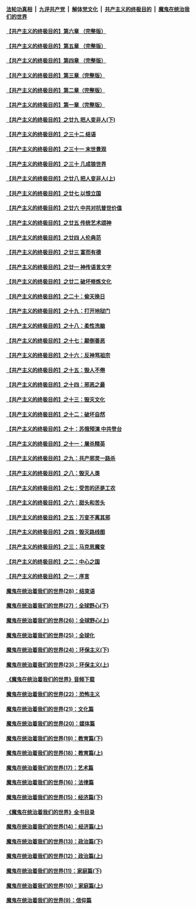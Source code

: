 ####  [法轮功真相](../../../../basic/blob/master/README.md?t=04161430) &nbsp;|&nbsp; [九评共产党](../../../../9ping.md/blob/master/README.md?t=04161430) &nbsp;|&nbsp; [解体党文化](../../../../jtdwh.md/blob/master/README.md?t=04161430)  &nbsp;|&nbsp; [共产主义的终极目的](../../../../gczydzjmd.md/blob/master/README.md?t=04161430) &nbsp;|&nbsp; [魔鬼在统治我们的世界](../../../../mgztzwmdsj.md/blob/master/README.md?t=04161430) 

#### [【共产主义的终极目的】第六章 （完整版）](../pages/nsc422/n11428913.md?t=04161430) 

#### [【共产主义的终极目的】第五章 （完整版）](../pages/nsc422/n11428912.md?t=04161430) 

#### [【共产主义的终极目的】第四章 （完整版）](../pages/nsc422/n11428907.md?t=04161430) 

#### [【共产主义的终极目的】第三章（完整版）](../pages/nsc422/n11428848.md?t=04161430) 

#### [【共产主义的终极目的】第二章（完整版）](../pages/nsc422/n11428831.md?t=04161430) 

#### [【共产主义的终极目的】第一章（完整版）](../pages/nsc422/n11417651.md?t=04161430) 

#### [【共产主义的终极目的】之廿九 把人变非人(下)](../pages/nsc422/n11344140.md?t=04161430) 

#### [【共产主义的终极目的】之三十二 结语](../pages/nsc422/n11360535.md?t=04161430) 

#### [【共产主义的终极目的】之三十一 末世景观](../pages/nsc422/n11351129.md?t=04161430) 

#### [【共产主义的终极目的】之三十 几成狼世界](../pages/nsc422/n11348280.md?t=04161430) 

#### [【共产主义的终极目的】之廿八 把人变非人(上)](../pages/nsc422/n11340492.md?t=04161430) 

#### [【共产主义的终极目的】之廿七 以恨立国](../pages/nsc422/n11336944.md?t=04161430) 

#### [【共产主义的终极目的】之廿六 中共对抗普世价值](../pages/nsc422/n11324785.md?t=04161430) 

#### [【共产主义的终极目的】之廿五 传统艺术颂神](../pages/nsc422/n11296396.md?t=04161430) 

#### [【共产主义的终极目的】之廿四 人伦典范](../pages/nsc422/n11296397.md?t=04161430) 

#### [【共产主义的终极目的】之廿三 富而有德](../pages/nsc422/n11283598.md?t=04161430) 

#### [【共产主义的终极目的】之廿一 神传语言文字](../pages/nsc422/n11263265.md?t=04161430) 

#### [【共产主义的终极目的】之廿二 破坏修炼文化](../pages/nsc422/n11245728.md?t=04161430) 

#### [【共产主义的终极目的】之二十：偷天换日](../pages/nsc422/n11238846.md?t=04161430) 

#### [【共产主义的终极目的】之十九：打开地狱门](../pages/nsc422/n11206376.md?t=04161430) 

#### [【共产主义的终极目的】之十八：柔性洗脑](../pages/nsc422/n11199994.md?t=04161430) 

#### [【共产主义的终极目的】之十七：颠倒善恶](../pages/nsc422/n11179782.md?t=04161430) 

#### [【共产主义的终极目的】之十六：反神骂祖宗](../pages/nsc422/n11166798.md?t=04161430) 

#### [【共产主义的终极目的】之十五：毁人不倦](../pages/nsc422/n11166792.md?t=04161430) 

#### [【共产主义的终极目的】之十四：邪恶之最](../pages/nsc422/n11150249.md?t=04161430) 

#### [【共产主义的终极目的】之十三：毁灭文化](../pages/nsc422/n11135227.md?t=04161430) 

#### [【共产主义的终极目的】之十二：破坏自然](../pages/nsc422/n11135214.md?t=04161430) 

#### [【共产主义的终极目的】之十：苏俄预演 中共登台](../pages/nsc422/n11118424.md?t=04161430) 

#### [【共产主义的终极目的】之十一：屠杀精英](../pages/nsc422/n11118442.md?t=04161430) 

#### [【共产主义的终极目的】之九：共产邪灵一路杀](../pages/nsc422/n11114139.md?t=04161430) 

#### [【共产主义的终极目的】之八：毁灭人类](../pages/nsc422/n11108503.md?t=04161430) 

#### [【共产主义的终极目的】之七：受苦的还是工农](../pages/nsc422/n11101809.md?t=04161430) 

#### [【共产主义的终极目的】之六：甜头和苦头](../pages/nsc422/n11096971.md?t=04161430) 

#### [【共产主义的终极目的】之五：万变不离其邪](../pages/nsc422/n11091285.md?t=04161430) 

#### [【共产主义的终极目的】之四：毁灭路线图](../pages/nsc422/n11086284.md?t=04161430) 

#### [【共产主义的终极目的】之三：马克思魔变](../pages/nsc422/n11061941.md?t=04161430) 

#### [【共产主义的终极目的】之二：中心之国](../pages/nsc422/n11047728.md?t=04161430) 

#### [【共产主义的终极目的】之一：序言](../pages/nsc422/n11086077.md?t=04161430) 

#### [魔鬼在统治着我们的世界(28)：结束语](../pages/nsc422/n10936246.md?t=04161430) 

#### [魔鬼在统治着我们的世界(27)：全球野心(下)](../pages/nsc422/n10928319.md?t=04161430) 

#### [魔鬼在统治着我们的世界(26)：全球野心(上)](../pages/nsc422/n10900318.md?t=04161430) 

#### [魔鬼在统治着我们的世界(25)：全球化](../pages/nsc422/n10788205.md?t=04161430) 

#### [魔鬼在统治着我们的世界(24)：环保主义(下)](../pages/nsc422/n10695307.md?t=04161430) 

#### [魔鬼在统治着我们的世界(23)：环保主义(上)](../pages/nsc422/n10688613.md?t=04161430) 

#### [《魔鬼在统治着我们的世界》音频下载](../pages/nsc422/n10635553.md?t=04161430) 

#### [魔鬼在统治着我们的世界(22)：恐怖主义](../pages/nsc422/n10614727.md?t=04161430) 

#### [魔鬼在统治着我们的世界(21)：文化篇](../pages/nsc422/n10597706.md?t=04161430) 

#### [魔鬼在统治着我们的世界(20)：媒体篇](../pages/nsc422/n10586579.md?t=04161430) 

#### [魔鬼在统治着我们的世界(19)：教育篇(下)](../pages/nsc422/n10564808.md?t=04161430) 

#### [魔鬼在统治着我们的世界(18)：教育篇(上)](../pages/nsc422/n10526970.md?t=04161430) 

#### [魔鬼在统治着我们的世界(17)：艺术篇](../pages/nsc422/n10499093.md?t=04161430) 

#### [魔鬼在统治着我们的世界(16)：法律篇](../pages/nsc422/n10485969.md?t=04161430) 

#### [魔鬼在统治着我们的世界(15)：经济篇(下)](../pages/nsc422/n10469975.md?t=04161430) 

#### [《魔鬼在统治着我们的世界》全书目录](../pages/nsc422/n10464261.md?t=04161430) 

#### [魔鬼在统治着我们的世界(14)：经济篇(上)](../pages/nsc422/n10457370.md?t=04161430) 

#### [魔鬼在统治着我们的世界(13)：政治篇(下)](../pages/nsc422/n10448270.md?t=04161430) 

#### [魔鬼在统治着我们的世界(12)：政治篇(上)](../pages/nsc422/n10444576.md?t=04161430) 

#### [魔鬼在统治着我们的世界(11)：家庭篇(下)](../pages/nsc422/n10440961.md?t=04161430) 

#### [魔鬼在统治着我们的世界(10)：家庭篇(上)](../pages/nsc422/n10435448.md?t=04161430) 

#### [魔鬼在统治着我们的世界(9)：信仰篇](../pages/nsc422/n10432159.md?t=04161430) 

